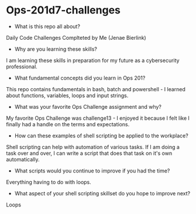 # Ops-201d7-challenges
* What is this repo all about?

Daily Code Challenges Complteted by Me (Jenae Bierlink)

* Why are you learning these skills?

I am learning these skills in preparation for my future as a cybersecurity professional. 

* What fundamental concepts did you learn in Ops 201?

This repo contains fundamentals in bash, batch and powershell - I learned about functions, variables, loops and input strings. 

* What was your favorite Ops Challenge assignment and why?

My favorite Ops Challenge was challenge13 - I enjoyed it because I felt like I finally had a handle on the terms and expectations.  

* How can these examples of shell scripting be applied to the workplace?

Shell scripting can help with automation of various tasks. If I am doing a task over and over, I can write a script that does that task on it's own automatically. 

* What scripts would you continue to improve if you had the time?

Everything having to do with loops. 

* What aspect of your shell scripting skillset do you hope to improve next?

Loops